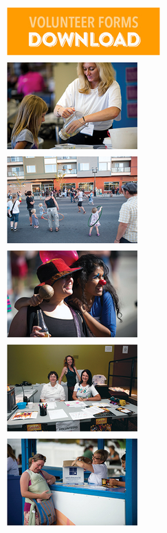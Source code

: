 [![Download 2014 Volunteer Form](/uploads/volunteer-button.jpg)](https://www.dropbox.com/s/cdpedn3gem5808v/2015-KaleidoVolunteerForm.pdf?dl=0)

![](/uploads/volunteer1.jpg)

![](/uploads/volunteer2.jpg)

![](/uploads/volunteer3.jpg)

![](/uploads/volunteer4.jpg)

![](/uploads/volunteer5.jpg)

